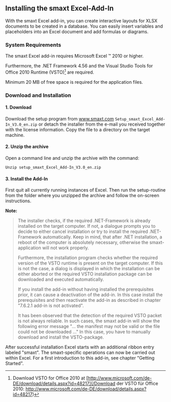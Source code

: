 ## Installing the smaxt Excel-Add-In

With the smaxt Excel add-in, you can create interactive layouts for XLSX documents to be created in a database. You can easily insert variables and placeholders into an Excel document and add formulas or diagrams.

### System Requirements

The smaxt Excel add-in requires Microsoft Excel ™ 2010 or higher.

Furthermore, the .NET Framework 4.56 and the Visual Studio Tools for Office 2010 Runtime \(VSTO\)[^1] are required.

Minimum 20 MB of free space is required for the application files.

### Download and Installation

#### 1. Download

Download the setup program from www.smaxt.com `Setup_smaxt_Excel_Add-In_V3.0_en.zip` or detach the installer from the e-mail you received together with the license information. Copy the file to a directory on the target machine.

#### 2. Unzip the archive

Open a command line and unzip the archive with the command:

`Unzip setup_smaxt_Excel_Add-In_V3.0_en.zip`

#### 3. Install the Add-In

First quit all currently running instances of Excel. Then run the setup-routine from the folder where you unzipped the archive and follow the on-screen instructions.

**Note:**

> The installer checks, if the required .NET-Framework is already installed on the target computer. If not, a dialogue prompts you to decide to either cancel installation or try to install the required .NET-Framework automatically. Keep in mind, that after .NET installation, a reboot of the computer is absolutely necessary, otherwise the smaxt-application will not work properly.  
>   
> Furthermore, the installation program checks whether the required version of the VSTO runtime is present on the target computer. If this is not the case, a dialog is displayed in which the installation can be either aborted or the required VSTO installation package can be downloaded and executed automatically.  
>   
> If you install the add-in without having installed the prerequisites prior, it can cause a deactivation of the add-in. In this case install the prerequisites and then reactivate the add-in as described in chapter "7.6.2.1 add-in is not activated".  
>   
> It has been observed that the detection of the required VSTO packet is not always reliable. In such cases, the smaxt add-in will show the following error message "... the manifest may not be valid or the file could not be downloaded ..." In this case, you have to manually download and install the VSTO-package.

After successful installation Excel starts with an additional ribbon entry labeled "smaxt". The smaxt-specific operations can now be carried out within Excel. For a first introduction to this add-in, see chapter "Getting Started".

[^1]: Download VSTO for Office 2010 at [http://www.microsoft.com/de-DE/download/details.aspx?id=48217](/Download der VSTO für Office 2010: http://www.microsoft.com/de-DE/download/details.aspx?id=48217)

